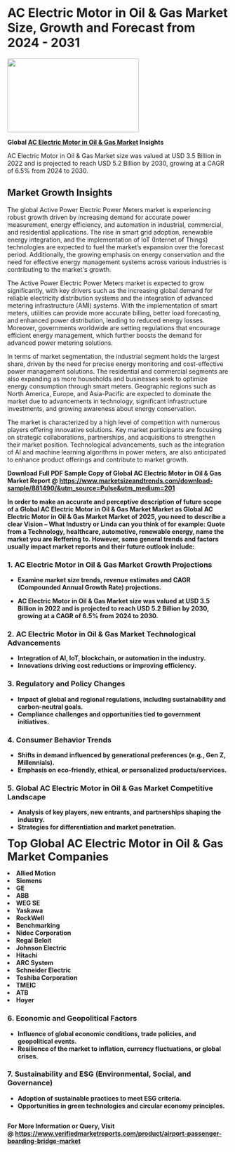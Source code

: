 <H1>AC Electric Motor in Oil & Gas Market Size, Growth and Forecast from 2024 - 2031</H1><img class="aligncenter size-medium wp-image-584254" src="https://thirdeyenews.in/wp-content/uploads/2024/09/Global-Market-Research-300x168.jpeg" alt="" width="300" height="168" /><p><strong>Global&nbsp;<a href="https://www.marketsizeandtrends.com/download-sample/881490/&amp;utm_source=Pulse&amp;utm_medium=201">AC Electric Motor in Oil & Gas Market</a> Insights</strong></p><p>AC Electric Motor in Oil & Gas Market size was valued at USD 3.5 Billion in 2022 and is projected to reach USD 5.2 Billion by 2030, growing at a CAGR of 6.5% from 2024 to 2030.</p><p><h2>Market Growth Insights</h2> <p>The global Active Power Electric Power Meters market is experiencing robust growth driven by increasing demand for accurate power measurement, energy efficiency, and automation in industrial, commercial, and residential applications. The rise in smart grid adoption, renewable energy integration, and the implementation of IoT (Internet of Things) technologies are expected to fuel the market’s expansion over the forecast period. Additionally, the growing emphasis on energy conservation and the need for effective energy management systems across various industries is contributing to the market's growth.</p> <p><strong></strong></p> <p>The Active Power Electric Power Meters market is expected to grow significantly, with key drivers such as the increasing global demand for reliable electricity distribution systems and the integration of advanced metering infrastructure (AMI) systems. With the implementation of smart meters, utilities can provide more accurate billing, better load forecasting, and enhanced power distribution, leading to reduced energy losses. Moreover, governments worldwide are setting regulations that encourage efficient energy management, which further boosts the demand for advanced power metering solutions.</p> <p>In terms of market segmentation, the industrial segment holds the largest share, driven by the need for precise energy monitoring and cost-effective power management solutions. The residential and commercial segments are also expanding as more households and businesses seek to optimize energy consumption through smart meters. Geographic regions such as North America, Europe, and Asia-Pacific are expected to dominate the market due to advancements in technology, significant infrastructure investments, and growing awareness about energy conservation.</p> <p>The market is characterized by a high level of competition with numerous players offering innovative solutions. Key market participants are focusing on strategic collaborations, partnerships, and acquisitions to strengthen their market position. Technological advancements, such as the integration of AI and machine learning algorithms in power meters, are also anticipated to enhance product offerings and contribute to market growth.</p> <p><strong></p><p><span class=""><strong>Download Full PDF Sample Copy of Global AC Electric Motor in Oil & Gas Market Report</strong> @ <a href="https://www.marketsizeandtrends.com/download-sample/881490/&amp;utm_source=Pulse&amp;utm_medium=201" target="_blank">https://www.marketsizeandtrends.com/download-sample/881490/&amp;utm_source=Pulse&amp;utm_medium=201</a></span></p><p>In order to make an accurate and perceptive description of future scope of a Global&nbsp;AC Electric Motor in Oil & Gas Market Market as Global&nbsp;AC Electric Motor in Oil & Gas Market Market of 2025, you need to describe a clear Vision &ndash; What Industry or Linda can you think of for example: Quote from a Technology, healthcare, automotive, renewable energy, name the market you are Reffering to. However, some general trends and factors usually impact market reports and their future outlook include:</p><h3>1.&nbsp;<strong>AC Electric Motor in Oil & Gas Market Growth Projections</strong></h3><ul><li>Examine market size trends, revenue estimates and CAGR (Compounded Annual Growth Rate) projections.</li><li><p>AC Electric Motor in Oil & Gas Market size was valued at USD 3.5 Billion in 2022 and is projected to reach USD 5.2 Billion by 2030, growing at a CAGR of 6.5% from 2024 to 2030.</p></li></ul><h3>2.&nbsp;<strong>AC Electric Motor in Oil & Gas Market Technological Advancements</strong></h3><ul><li>Integration of AI, IoT, blockchain, or automation in the industry.</li><li>Innovations driving cost reductions or improving efficiency.</li></ul><h3>3.&nbsp;<strong>Regulatory and Policy Changes</strong></h3><ul><li>Impact of global and regional regulations, including sustainability and carbon-neutral goals.</li><li>Compliance challenges and opportunities tied to government initiatives.</li></ul><h3>4.&nbsp;<strong>Consumer Behavior Trends</strong></h3><ul><li>Shifts in demand influenced by generational preferences (e.g., Gen Z, Millennials).</li><li>Emphasis on eco-friendly, ethical, or personalized products/services.</li></ul><h3>5.&nbsp;<strong>Global AC Electric Motor in Oil & Gas Market Competitive Landscape</strong></h3><ul><li>Analysis of key players, new entrants, and partnerships shaping the industry.</li><li>Strategies for differentiation and market penetration.</li></ul><p data-pm-slice="1 1 []"><span style="color: inherit; font-family: inherit; font-size: 25px;">Top Global AC Electric Motor in Oil & Gas Market Companies</span></p><div class="" data-test-id=""><p><li>Allied Motion</li><li> Siemens</li><li> GE</li><li> ABB</li><li> WEG SE</li><li> Yaskawa</li><li> RockWell</li><li> Benchmarking</li><li> Nidec Corporation</li><li> Regal Beloit</li><li> Johnson Electric</li><li> Hitachi</li><li> ARC System</li><li> Schneider Electric</li><li> Toshiba Corporation</li><li> TMEIC</li><li> ATB</li><li> Hoyer</li></p></div><h3>6.&nbsp;<strong>Economic and Geopolitical Factors</strong></h3><ul><li>Influence of global economic conditions, trade policies, and geopolitical events.</li><li>Resilience of the market to inflation, currency fluctuations, or global crises.</li></ul><h3>7.&nbsp;<strong>Sustainability and ESG (Environmental, Social, and Governance)</strong></h3><ul><li>Adoption of sustainable practices to meet ESG criteria.</li><li>Opportunities in green technologies and circular economy principles.</li></ul><h2><strong style="font-size: 14px;">For More Information or Query, Visit @&nbsp;</strong><a style="background-color: #ffffff; font-size: 14px;" href="https://www.marketsizeandtrends.com/report/ac-electric-motor-in-oil-gas-market/" target="_blank">https://www.verifiedmarketreports.com/product/airport-passenger-boarding-bridge-market</a></h2>
